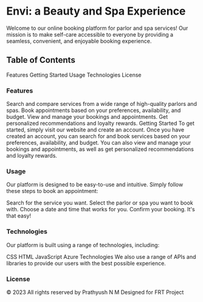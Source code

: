 # Envi: a Beauty and Spa Experience

Welcome to our online booking platform for parlor and spa services! Our mission is to make self-care accessible to everyone by providing a seamless, convenient, and enjoyable booking experience.

## Table of Contents

Features
Getting Started
Usage
Technologies
License

### Features

Search and compare services from a wide range of high-quality parlors and spas.
Book appointments based on your preferences, availability, and budget.
View and manage your bookings and appointments.
Get personalized recommendations and loyalty rewards.
Getting Started
To get started, simply visit our website and create an account. Once you have created an account, you can search for and book services based on your preferences, availability, and budget. You can also view and manage your bookings and appointments, as well as get personalized recommendations and loyalty rewards.

### Usage

Our platform is designed to be easy-to-use and intuitive. Simply follow these steps to book an appointment:

Search for the service you want.
Select the parlor or spa you want to book with.
Choose a date and time that works for you.
Confirm your booking.
It's that easy!

### Technologies
Our platform is built using a range of technologies, including:

CSS
HTML
JavaScript
Azure Technologies
We also use a range of APIs and libraries to provide our users with the best possible experience.

### License

© 2023 All rights reserved by Prathyush N M Designed for FRT Project


